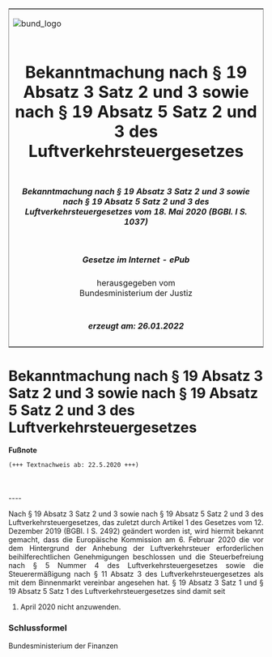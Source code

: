 <span id="DECKBLATT.html"></span>

<table border="0" frame="border" width="100%">

<tr valign="top">

<td align="left">

![bund\_logo](BfJ_2021_Web_de_de.gif)

</td>

<td align="right">

 

</td>

</tr>

<tr align="center" valign="middle">

<td colspan="2">

# Bekanntmachung nach § 19 Absatz 3 Satz 2 und 3 sowie nach § 19 Absatz 5 Satz 2 und 3 des Luftverkehrsteuergesetzes

</td>

</tr>

<tr align="center" valign="middle">

<td colspan="2">

##### Bekanntmachung nach § 19 Absatz 3 Satz 2 und 3 sowie nach § 19 Absatz 5 Satz 2 und 3 des Luftverkehrsteuergesetzes vom 18. Mai 2020 (BGBl. I S. 1037)

</td>

</tr>

<tr align="center" valign="middle">

<td colspan="2">

  
  

##### Gesetze im Internet - ePub  
  
herausgegeben vom  
Bundesministerium der Justiz

</td>

</tr>

<tr align="center" valign="bottom">

<td colspan="2">

  
  

##### erzeugt am: 26.01.2022

</td>

</tr>

</table>

<span id="BJNR103710020.html"></span>

# Bekanntmachung nach § 19 Absatz 3 Satz 2 und 3 sowie nach § 19 Absatz 5 Satz 2 und 3 des Luftverkehrsteuergesetzes

<div>

  
**Fußnote**

<div class="jnhtml">

<div>

<div class="jurAbsatz">

  

``` 
(+++ Textnachweis ab: 22.5.2020 +++)

 
```

</div>

</div>

</div>

</div>

<span id="BJNR103710020BJNE000100000.html"></span>

###   
\----

<div>

<div class="jnhtml">

<div>

<div class="jurAbsatz" style="text-align:justify;">

Nach § 19 Absatz 3 Satz 2 und 3 sowie nach § 19 Absatz 5 Satz 2 und 3
des Luftverkehrsteuergesetzes, das zuletzt durch Artikel 1 des Gesetzes
vom 12. Dezember 2019 (BGBl. I S. 2492) geändert worden ist, wird
hiermit bekannt gemacht, dass die Europäische Kommission am 6. Februar
2020 die vor dem Hintergrund der Anhebung der Luftverkehrsteuer
erforderlichen beihilferechtlichen Genehmigungen beschlossen und die
Steuerbefreiung nach § 5 Nummer 4 des Luftverkehrsteuergesetzes sowie
die Steuerermäßigung nach § 11 Absatz 3 des Luftverkehrsteuergesetzes
als mit dem Binnenmarkt vereinbar angesehen hat. § 19 Absatz 3 Satz 1
und § 19 Absatz 5 Satz 1 des Luftverkehrsteuergesetzes sind damit seit
1. April 2020 nicht anzuwenden.

</div>

</div>

</div>

</div>

<span id="BJNR103710020BJNE000200000.html"></span>

### Schlussformel  

<div>

<div class="jnhtml">

<div>

<div class="jurAbsatz">

<span class="SP">Bundesministerium der Finanzen</span>

</div>

</div>

</div>

</div>
